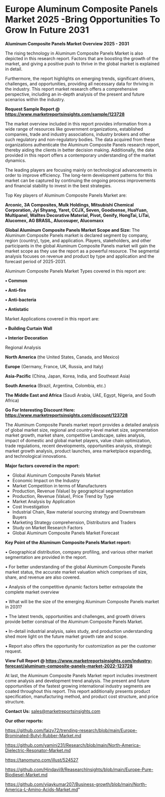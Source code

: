 # Europe Aluminum Composite Panels Market 2025 -Bring Opportunities To Grow In Future 2031

<Strong> Aluminum Composite Panels Market Overview 2025 - 2031</strong>

The rising technology in Aluminum Composite Panels Market is also depicted in this research report. Factors that are boosting the growth of the market, and giving a positive push to thrive in the global market is explained in detail.

Furthermore, the report highlights on emerging trends, significant drivers, challenges, and opportunities, providing all necessary data for thriving in the industry. This report market research offers a comprehensive perspective, including an in-depth analysis of the present and future scenarios within the industry.

<strong>Request Sample Report @ <a href=https://www.marketreportsinsights.com/sample/123728>https://www.marketreportsinsights.com/sample/123728</a></strong>

The market overview included in this report provides information from a wide range of resources like government organizations, established companies, trade and industry associations, industry brokers and other such regulatory and non-regulatory bodies. The data acquired from these organizations authenticate the Aluminum Composite Panels research report, thereby aiding the clients in better decision making. Additionally, the data provided in this report offers a contemporary understanding of the market dynamics.

The leading players are focusing mainly on technological advancements in order to improve efficiency. The long-term development patterns for this market can be captured by continuing the ongoing process improvements and financial stability to invest in the best strategies.

Top Key players of Aluminum Composite Panels Market are:

<strong>Arconic, 3A Composites, Mulk Holdings, Mitsubishi Chemical Corporation, Jyi Shyang, Yaret, CCJX, Seven, Goodsense, HuaYuan, Multipanel, Walltes Decorative Material, Pivot, Genify, HongTai, LiTai, Alucomex, AG BRASIL, Alucosuper, Alucomaxx</strong>

<strong><b>Global Aluminum Composite Panels Market Scope and Size:</b></strong>
The Aluminum Composite Panels market is declared segment by company, region (country), type, and application. Players, stakeholders, and other participants in the global Aluminum Composite Panels market will gain the market scope as they use the report as a powerful resource. The segmental analysis focuses on revenue and product by type and application and the forecast period of 2025-2031.

Aluminum Composite Panels Market Types covered in this report are:

<strong>• Common

• Anti-fire

• Anti-bacteria

• Antistatic</strong>

Market Applications covered in this report are:

<strong>• Building Curtain Wall

• Interior Decoration</strong> 

Regional Analysis

<strong>North America</strong> (the United States, Canada, and Mexico)

<strong>Europe</strong> (Germany, France, UK, Russia, and Italy)

<strong>Asia-Pacific</strong> (China, Japan, Korea, India, and Southeast Asia)

<strong>South America</strong> (Brazil, Argentina, Colombia, etc.)

<strong>The Middle East and Africa</strong> (Saudi Arabia, UAE, Egypt, Nigeria, and South Africa)

<strong>Go For Interesting Discount Here: <a href=https://www.marketreportsinsights.com/discount/123728>https://www.marketreportsinsights.com/discount/123728</a></strong>

The Aluminum Composite Panels market report provides a detailed analysis of global market size, regional and country-level market size, segmentation market growth, market share, competitive Landscape, sales analysis, impact of domestic and global market players, value chain optimization, trade regulations, recent developments, opportunities analysis, strategic market growth analysis, product launches, area marketplace expanding, and technological innovations.

<strong><b>Major factors covered in the report:</b></strong>
<ul>
  <li>Global Aluminum Composite Panels Market </li>
  <li>Economic Impact on the Industry</li>
  <li>Market Competition in terms of Manufacturers</li>
  <li>Production, Revenue (Value) by geographical segmentation</li>
  <li>Production, Revenue (Value), Price Trend by Type</li>
  <li>Market Analysis by Application</li>
  <li>Cost Investigation</li>
  <li>Industrial Chain, Raw material sourcing strategy and Downstream Buyers</li>
  <li>Marketing Strategy comprehension, Distributors and Traders</li>
  <li>Study on Market Research Factors</li>
  <li>Global Aluminum Composite Panels Market Forecast</li>
</ul>

<strong><b>Key Point of the Aluminum Composite Panels Market report:</b></strong>

• Geographical distribution, company profiling, and various other market segmentation are provided in the report.

• For better understanding of the global Aluminum Composite Panels market status, the accurate market valuation which comprises of size, share, and revenue are also covered.

• Analysis of the competitive dynamic factors better extrapolate the complete market overview

• What will be the size of the emerging Aluminum Composite Panels market in 2031?

• The latest trends, opportunities and challenges, and growth drivers provide better construal of the Aluminum Composite Panels Market.

• In-detail industrial analysis, sales study, and production understanding shed more light on the future market growth rate and scope.

• Report also offers the opportunity for customization as per the customer request.

<strong><b>View Full Report @ <a href=https://www.marketreportsinsights.com/industry-forecast/aluminum-composite-panels-market-2022-123728>https://www.marketreportsinsights.com/industry-forecast/aluminum-composite-panels-market-2022-123728</a></b></strong>


At last, the Aluminum Composite Panels Market report includes investment come analysis and development trend analysis. The present and future opportunities of the fastest growing international industry segments are coated throughout this report. This report additionally presents product specification, manufacturing method, and product cost structure, and price structure.

<strong>Contact Us:</strong>
sales@marketreportsinsights.com

<strong>Our other reports:</strong>

<a href=https://github.com/faizy72/trending-research/blob/main/Europe-Brominated-Butyl-Rubber-Market.md>https://github.com/faizy72/trending-research/blob/main/Europe-Brominated-Butyl-Rubber-Market.md</a>

<a href=https://github.com/yamini231/Research/blob/main/North-America-Dielectric-Resonator-Market.md>https://github.com/yamini231/Research/blob/main/North-America-Dielectric-Resonator-Market.md</a>

<a href=https://tanomuno.com/illust/524527>https://tanomuno.com/illust/524527</a>

<a href=https://github.com/Hindavii9/ReasearchInsights/blob/main/Europe-Pure-Biodiesel-Market.md>https://github.com/Hindavii9/ReasearchInsights/blob/main/Europe-Pure-Biodiesel-Market.md</a>

<a href=https://github.com/vijaykumar207/Business-growth/blob/main/North-America-L-Amino-Acids-Market.md>https://github.com/vijaykumar207/Business-growth/blob/main/North-America-L-Amino-Acids-Market.md</a>"
